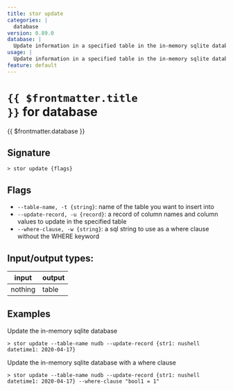 ```yaml
---
title: stor update
categories: |
  database
version: 0.89.0
database: |
  Update information in a specified table in the in-memory sqlite database.
usage: |
  Update information in a specified table in the in-memory sqlite database.
feature: default
---
```

<!-- This file is automatically generated. Please edit the command in https://github.com/nushell/nushell instead. -->

# <code>{{ $frontmatter.title }}</code> for database

<div class='command-title'>{{ $frontmatter.database }}</div>

## Signature

```> stor update {flags} ```

## Flags

 -  `--table-name, -t {string}`: name of the table you want to insert into
 -  `--update-record, -u {record}`: a record of column names and column values to update in the specified table
 -  `--where-clause, -w {string}`: a sql string to use as a where clause without the WHERE keyword


## Input/output types:

| input   | output |
| ------- | ------ |
| nothing | table  |

## Examples

Update the in-memory sqlite database
```nu
> stor update --table-name nudb --update-record {str1: nushell datetime1: 2020-04-17}

```

Update the in-memory sqlite database with a where clause
```nu
> stor update --table-name nudb --update-record {str1: nushell datetime1: 2020-04-17} --where-clause "bool1 = 1"

```
